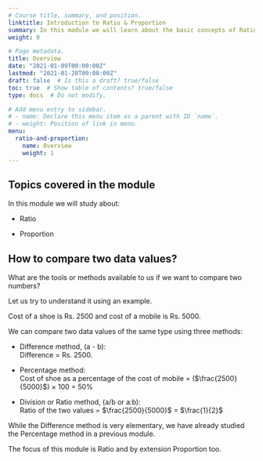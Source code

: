 ```yaml
---
# Course title, summary, and position.
linktitle: Introduction to Ratio & Proportion
summary: In this module we will learn about the basic concepts of Ratio & Proportion.
weight: 9

# Page metadata.
title: Overview
date: "2021-01-09T00:00:00Z"
lastmod: "2021-01-28T00:00:00Z"
draft: false  # Is this a draft? true/false
toc: true  # Show table of contents? true/false
type: docs  # Do not modify.

# Add menu entry to sidebar.
# - name: Declare this menu item as a parent with ID `name`.
# - weight: Position of link in menu.
menu:
  ratio-and-proportion:
    name: Overview
    weight: 1
---
```


## Topics covered in the module

In this module we will study about:

- Ratio

- Proportion

## How to compare two data values?

What are the tools or methods available to us if we want to compare two numbers?

Let us try to understand it using an example. 

Cost of a shoe is Rs. 2500 and cost of a mobile is Rs. 5000. 

We can compare two data values of the same type using three methods:

* Difference method, (a - b): <br>
Difference = Rs. 2500. 

* Percentage method: <br>
Cost of shoe as a percentage of the cost of mobile = ($\frac{2500}{5000}$) × 100 = 50%

* Division or Ratio method, (a/b or a:b): <br>
Ratio of the two values = $\frac{2500}{5000}$ = $\frac{1}{2}$ 

While the Difference method is very elementary, we have already studied the Percentage method in a previous module. 

The focus of this module is Ratio and by extension Proportion too. 